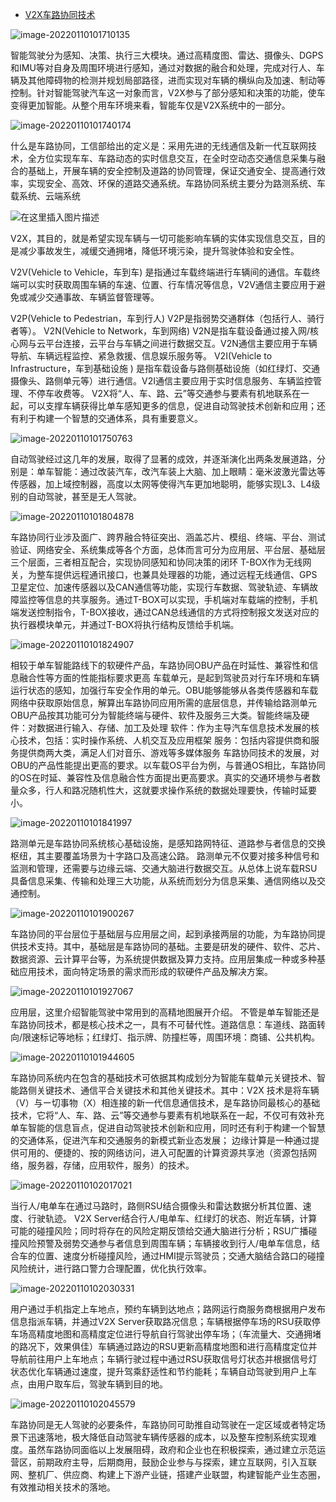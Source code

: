 - [V2X车路协同技术](https://blog.csdn.net/weixin_42734533/article/details/122333166)

![image-20220110101710135](https://gitee.com/er-huomeng/l-img/raw/master/image-20220110101710135.png)

智能驾驶分为感知、决策、执行三大模块。通过高精度图、雷达、摄像头、DGPS和IMU等对自身及周围环境进行感知，通过对数据的融合和处理，完成对行人、车辆及其他障碍物的检测并规划局部路径，进而实现对车辆的横纵向及加速、制动等控制。针对智能驾驶汽车这一对象而言，V2X参与了部分感知和决策的功能，使车变得更加智能。从整个用车环境来看，智能车仅是V2X系统中的一部分。

![image-20220110101740174](https://gitee.com/er-huomeng/l-img/raw/master/image-20220110101740174.png)

什么是车路协同，工信部给出的定义是：采用先进的无线通信及新一代互联网技术，全方位实现车车、车路动态的实时信息交互，在全时空动态交通信息采集与融合的基础上，开展车辆的安全控制及道路的协同管理，保证交通安全、提高通行效率，实现安全、高效、环保的道路交通系统。车路协同系统主要分为路测系统、车载系统、云端系统

![在这里插入图片描述](https://img-blog.csdnimg.cn/3f43c91114aa48c19b73e1f735804ce0.png?x-oss-process=image/watermark,type_d3F5LXplbmhlaQ,shadow_50,text_Q1NETiBAd2VpeGluXzQyNzM0NTMz,size_15,color_FFFFFF,t_70,g_se,x_16)

V2X，其目的，就是希望实现车辆与一切可能影响车辆的实体实现信息交互，目的是减少事故发生，减缓交通拥堵，降低环境污染，提升驾驶体验和安全性。

V2V(Vehicle to Vehicle，车到车) 是指通过车载终端进行车辆间的通信。车载终端可以实时获取周围车辆的车速、位置、行车情况等信息，V2V通信主要应用于避免或减少交通事故、车辆监督管理等。

V2P(Vehicle to Pedestrian，车到行人) V2P是指弱势交通群体（包括行人、骑行者等）。
 V2N(Vehicle to Network，车到网络) V2N是指车载设备通过接入网/核心网与云平台连接，云平台与车辆之间进行数据交互。V2N通信主要应用于车辆导航、车辆远程监控、紧急救援、信息娱乐服务等。
 V2I(Vehicle to Infrastructure，车到基础设施 ) 是指车载设备与路侧基础设施（如红绿灯、交通摄像头、路侧单元等）进行通信。V2I通信主要应用于实时信息服务、车辆监控管理、不停车收费等。
 V2X将“人、车、路、云”等交通参与要素有机地联系在一起，可以支撑车辆获得比单车感知更多的信息，促进自动驾驶技术创新和应用；还有利于构建一个智慧的交通体系，具有重要意义。

![image-20220110101750763](https://gitee.com/er-huomeng/l-img/raw/master/image-20220110101750763.png)

自动驾驶经过这几年的发展，取得了显著的成效，并逐渐演化出两条发展道路，分别是：单车智能：通过改装汽车，改汽车装上大脑、加上眼睛：毫米波激光雷达等传感器，加上域控制器，高度以太网等使得汽车更加地聪明，能够实现L3、L4级别的自动驾驶，甚至是无人驾驶。

![image-20220110101804878](https://gitee.com/er-huomeng/l-img/raw/master/image-20220110101804878.png)

车路协同行业涉及面广、跨界融合特征突出、涵盖芯片、模组、终端、平台、测试验证、网络安全、系统集成等各个方面，总体而言可分为应用层、平台层、基础层三个层面，三者相互配合，实现协同感知和协同决策的闭环
  T-BOX作为无线网关，为整车提供远程通讯接口，也兼具处理器的功能，通过远程无线通信、GPS卫星定位、加速传感器以及CAN通信等功能，实现行车数据、驾驶轨迹、车辆故障监控等信息的共享服务。通过T-BOX可以实现，手机端对车载端的控制，手机端发送控制指令，T-BOX接收，通过CAN总线通信的方式将控制报文发送对应的执行器模块单元，并通过T-BOX将执行结构反馈给手机端。

![image-20220110101824907](https://gitee.com/er-huomeng/l-img/raw/master/image-20220110101824907.png)

相较于单车智能路线下的软硬件产品，车路协同OBU产品在时延性、兼容性和信息融合性等方面的性能指标要求更高
 车载单元，是起到驾驶员对行车环境和车辆运行状态的感知，加强行车安全作用的单元。OBU能够能够从各类传感器和车载网络中获取原始信息，解算出车路协同应用所需的底层信息，并传输给路测单元
 OBU产品按其功能可分为智能终端与硬件、软件及服务三大类。智能终端及硬件：对数据进行输入、存储、加工及处理
 软件：作为主导汽车信息技术发展的核心技术，包括：实时操作系统、人机交互及应用框架
 服务：包括内容提供商和服务提供商两大类，满足人们对音乐、游戏等多媒体服务
 车路协同技术的发展，对OBU的产品性能提出更高的要求。以车载OS平台为例，与普通OS相比，车路协同的OS在时延、兼容性及信息融合性方面提出更高要求。真实的交通环境参与者数量众多，行人和路况随机性大，这就要求操作系统的数据处理要快，传输时延要小。

![image-20220110101841997](https://gitee.com/er-huomeng/l-img/raw/master/image-20220110101841997.png)

路测单元是车路协同系统核心基础设施，是感知路网特征、道路参与者信息的交换枢纽，其主要覆盖场景为十字路口及高速公路。
 路测单元不仅要对接多种信号和监测和管理，还需要与边缘云端、交通大脑进行数据交互。从总体上说车载RSU具备信息采集、传输和处理三大功能，从系统而划分为信息采集、通信网络以及交通控制。

![image-20220110101900267](https://gitee.com/er-huomeng/l-img/raw/master/image-20220110101900267.png)

车路协同的平台层位于基础层与应用层之间，起到承接两层的功能，为车路协同提供技术支持。其中，基础层是车路协同的基础。主要是研发的硬件、软件、芯片、数据资源、云计算平台等，为系统提供数据及算力支持。应用层集成一种或多种基础应用技术，面向特定场景的需求而形成的软硬件产品及解决方案。

![image-20220110101927067](https://gitee.com/er-huomeng/l-img/raw/master/image-20220110101927067.png)

应用层，这里介绍智能驾驶中常用到的高精地图展开介绍。 不管是单车智能还是车路协同技术，都是核心技术之一，具有不可替代性。道路信息：车道线、路面转向/限速标记等地标；红绿灯、指示牌、防撞栏等，周围环境：商铺、公共机构。

![image-20220110101944605](https://gitee.com/er-huomeng/l-img/raw/master/image-20220110101944605.png)

车路协同系统内在包含的基础技术可依据其构成划分为智能车载单元关键技术、智能路侧关键技术、通信平合关键技术和其他关键技术。其中：V2X  技术是将车辆（V）与ー切事物（X）相连接的新一代信息通信技术，是车路协同最核心的基础技术，它将“人、车、路、云”等交通参与要素有机地联系在一起，不仅可有效补充单车智能的信息盲点，促进自动驾驶技术创新和应用，同时还有利于构建一个智慧的交通体系，促进汽车和交通服务的新模式新业态发展；
 边缘计算是一种通过提供可用的、便捷的、按的网络访问，进入可配置的计算资源共享池（资源包括网络，服务器，存储，应用软件，服务）的技术。

![image-20220110102017021](https://gitee.com/er-huomeng/l-img/raw/master/image-20220110102017021.png)

当行人/电单车在通过马路时，路侧RSU结合摄像头和雷达数据分析其位置、速度、行驶轨迹。
 V2X  Server结合行人/电单车、红绿灯的状态、附近车辆，计算可能的碰撞风险；同时将存在的风险定期反馈给交通大脑进行分析；RSU广播碰撞风险预警及弱势交通参与者信息到周围车辆；车辆接收到行人/电单车信息，结合车的位置、速度分析碰撞风险，通过HMI提示驾驶员；交通大脑结合路口的碰撞风险统计，进行路口警力合理配置，优化执行效率。

![image-20220110102030331](https://gitee.com/er-huomeng/l-img/raw/master/image-20220110102030331.png)

用户通过手机指定上车地点，预约车辆到达地点；路网运行商服务商根据用户发布信息指派车辆，并通过V2X  Server获取路况信息；车辆根据停车场的RSU获取停车场高精度地图和高精度定位进行导航自行驾驶出停车场；（车流量大、交通拥堵的路况下，效果俱佳）车辆通过路边的RSU更新高精度地图和进行高精度定位并导航前往用户上车地点；车辆行驶过程中通过RSU获取信号灯状态并根据信号灯状态优化车辆通过速度，提升驾乘舒适性和节约能耗；车辆自动驾驶到用户上车点，由用户取车后，驾驶车辆到目的地。

![image-20220110102045579](https://gitee.com/er-huomeng/l-img/raw/master/image-20220110102045579.png)

车路协同是无人驾驶的必要条件，车路协同可助推自动驾驶在一定区域或者特定场景下迅速落地，极大降低自动驾驶车辆传感器的成本，以及整车控制系统实现难度。虽然车路协同面临以上发展阻碍，政府和企业也在积极探索，通过建立示范运营区，前期政府主导，后期商用，鼓励企业参与与探索，建立互联网，引入互联网、整机厂、供应商、构建上下游产业链，搭建产业联盟，构建智能产业生态圈，有效推动相关技术的落地。